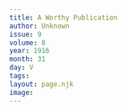 ```yaml
---
title: A Worthy Publication
author: Unknown
issue: 9
volume: 8
year: 1916
month: 31
day: V
tags:
layout: page.njk
image:
---
```



